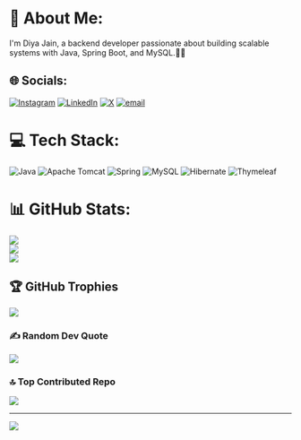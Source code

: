 # 💫 About Me:
I'm Diya Jain, a backend developer passionate about building scalable systems with Java, Spring Boot, and MySQL.🕵️‍♀️


## 🌐 Socials:
[![Instagram](https://img.shields.io/badge/Instagram-%23E4405F.svg?logo=Instagram&logoColor=white)](https://instagram.com/_diya_jn) [![LinkedIn](https://img.shields.io/badge/LinkedIn-%230077B5.svg?logo=linkedin&logoColor=white)](https://linkedin.com/in/diya-jain-302956356) [![X](https://img.shields.io/badge/X-black.svg?logo=X&logoColor=white)](https://x.com/Diya_Jain27) [![email](https://img.shields.io/badge/Email-D14836?logo=gmail&logoColor=white)](mailto:diyajain341034@gmail.com) 

# 💻 Tech Stack:
![Java](https://img.shields.io/badge/java-%23ED8B00.svg?style=for-the-badge&logo=openjdk&logoColor=white) ![Apache Tomcat](https://img.shields.io/badge/apache%20tomcat-%23F8DC75.svg?style=for-the-badge&logo=apache-tomcat&logoColor=black) ![Spring](https://img.shields.io/badge/spring-%236DB33F.svg?style=for-the-badge&logo=spring&logoColor=white) ![MySQL](https://img.shields.io/badge/mysql-4479A1.svg?style=for-the-badge&logo=mysql&logoColor=white) ![Hibernate](https://img.shields.io/badge/Hibernate-59666C?style=for-the-badge&logo=Hibernate&logoColor=white) ![Thymeleaf](https://img.shields.io/badge/Thymeleaf-%23005C0F.svg?style=for-the-badge&logo=Thymeleaf&logoColor=white)
# 📊 GitHub Stats:
![](https://github-readme-stats.vercel.app/api?username=student-diyajain&theme=dark&hide_border=false&include_all_commits=false&count_private=false)<br/>
![](https://nirzak-streak-stats.vercel.app/?user=student-diyajain&theme=dark&hide_border=false)<br/>
![](https://github-readme-stats.vercel.app/api/top-langs/?username=student-diyajain&theme=dark&hide_border=false&include_all_commits=false&count_private=false&layout=compact)

## 🏆 GitHub Trophies
![](https://github-profile-trophy.vercel.app/?username=student-diyajain&theme=radical&no-frame=false&no-bg=true&margin-w=4)

### ✍️ Random Dev Quote
![](https://quotes-github-readme.vercel.app/api?type=horizontal&theme=radical)

### 🔝 Top Contributed Repo
![](https://github-contributor-stats.vercel.app/api?username=student-diyajain&limit=5&theme=dark&combine_all_yearly_contributions=true)

---
[![](https://visitcount.itsvg.in/api?id=student-diyajain&icon=0&color=0)](https://visitcount.itsvg.in)

<!-- Proudly created with GPRM ( https://gprm.itsvg.in ) -->
